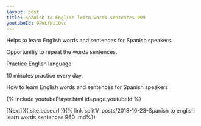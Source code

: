 ```yaml
---
layout: post
title: Spanish to English learn words sentences 909 
youtubeId: 9PWLfNi1Ovc
---
```

 
 
Helps to learn English words and sentences for Spanish speakers.

Opportunitiy to repeat the words sentences. 

Practice English language. 
 
10 minutes practice every day. 
 
How to learn English words and sentences for Spanish speakers 
 
{% include youtubePlayer.html id=page.youtubeId %}
 
 
[Next]({{ site.baseurl }}{% link  split1/_posts/2018-10-23-Spanish to english learn words sentences 960 .md%})
 

